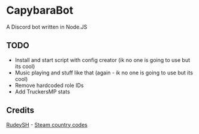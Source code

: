 # CapybaraBot
 A Discord bot written in Node.JS
 
 ## TODO
 - Install and start script with config creator (ik no one is going to use but its cool)
 - Music playing and stuff like that (again - ik no one is going to use but its cool)
 - Remove hardcoded role IDs
 - Add TruckersMP stats

## Credits
[RudeySH](https://github.com/RudeySH/) - [Steam country codes](https://github.com/RudeySH/SteamCountries)
